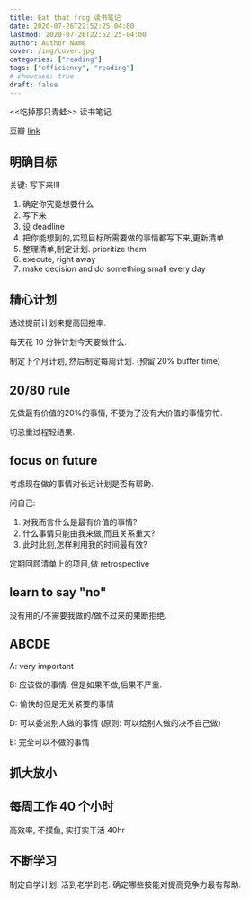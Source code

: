 ```yaml
---
title: Eat that frog 读书笔记
date: 2020-07-26T22:52:25-04:00
lastmod: 2020-07-26T22:52:25-04:00
author: Author Name
cover: /img/cover.jpg
categories: ["reading"]
tags: ["efficiency", "reading"]
# showcase: true
draft: false
---
```


<<吃掉那只青蛙>> 读书笔记

<!--more-->

豆瓣 [link](https://book.douban.com/subject/3371165/)

## 明确目标
关键: 写下来!!!

1. 确定你究竟想要什么
2. 写下来
3. 设 deadline
4. 把你能想到的,实现目标所需要做的事情都写下来,更新清单
5. 整理清单,制定计划. prioritize them
6. execute, right away
7. make decision and do something small every day

## 精心计划
通过提前计划来提高回报率.

每天花 10 分钟计划今天要做什么.

制定下个月计划, 然后制定每周计划. (预留 20% buffer time)

## 20/80 rule

先做最有价值的20%的事情, 不要为了没有大价值的事情穷忙.

切忌重过程轻结果.

## focus on future

考虑现在做的事情对长远计划是否有帮助.

问自己:
1. 对我而言什么是最有价值的事情?
2. 什么事情只能由我来做,而且关系重大?
3. 此时此刻,怎样利用我的时间最有效?

定期回顾清单上的项目,做 retrospective

## learn to say "no"

没有用的/不需要我做的/做不过来的果断拒绝.

## ABCDE

A: very important

B: 应该做的事情. 但是如果不做,后果不严重.

C: 愉快的但是无关紧要的事情

D: 可以委派别人做的事情 (原则: 可以给别人做的决不自己做)

E: 完全可以不做的事情

## 抓大放小

## 每周工作 40 个小时
高效率, 不摸鱼, 实打实干活 40hr

## 不断学习
制定自学计划. 活到老学到老. 
确定哪些技能对提高竞争力最有帮助.